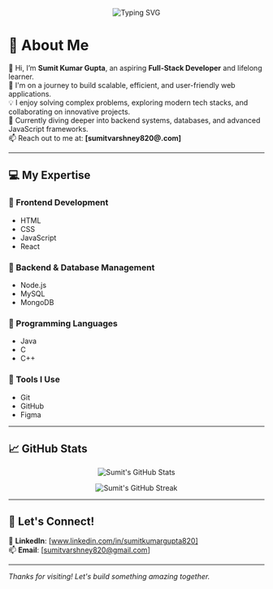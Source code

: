 <!-- Typing SVG Header -->
<p align="center">
  <img src="https://readme-typing-svg.herokuapp.com?font=Fira+Code&size=24&pause=1000&color=00F7FF&center=true&vCenter=true&width=600&lines=Hi%2C+I'm+Sumit+Kumar+Gupta;Aspiring+Full+Stack+Developer;Passionate+about+Web+Development!+🚀" alt="Typing SVG" />
</p>

# 🌟 About Me

👋 Hi, I’m **Sumit Kumar Gupta**, an aspiring **Full-Stack Developer** and lifelong learner.  
🚀 I'm on a journey to build scalable, efficient, and user-friendly web applications.  
💡 I enjoy solving complex problems, exploring modern tech stacks, and collaborating on innovative projects.  
🌱 Currently diving deeper into backend systems, databases, and advanced JavaScript frameworks.  
📫 Reach out to me at: **[sumitvarshney820@.com]** 

---

## 💻 My Expertise

### 🔹 Frontend Development
- HTML
- CSS
- JavaScript
- React

### 🔹 Backend & Database Management
- Node.js
- MySQL
- MongoDB

### 🔹 Programming Languages
- Java
- C
- C++

### 🔹 Tools I Use
- Git
- GitHub
- Figma

---

## 📈 GitHub Stats

<p align="center">
  <img src="https://github-readme-stats.vercel.app/api?username=sumitkumargupta&show_icons=true&theme=radical" alt="Sumit's GitHub Stats" />
</p>
<p align="center">
  <img src="https://github-readme-streak-stats.herokuapp.com/?user=sumitkumargupta&theme=radical" alt="Sumit's GitHub Streak" />
</p>

---

## 🚀 Let's Connect!

🔗 **LinkedIn**: [www.linkedin.com/in/sumitkumargupta820]  
📫 **Email**: [sumitvarshney820@gmail.com] 

---

*Thanks for visiting! Let's build something amazing together.*

